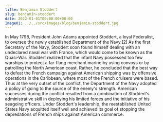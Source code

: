 ```yaml
---
title: Benjamin Stoddert
slug: benjamin-stoddert
date: 2022-01-01T00:00:00+00:00
Image01: ../../src/images/blog/benjamin-stoddert.jpg
---
```


In May 1798, President John Adams appointed Stoddert, a loyal Federalist, to oversee the newly established Department of the Navy.[2] As the first Secretary of the Navy, Stoddert soon found himself dealing with an undeclared naval war with France, which would come to be known as the Quasi-War. Stoddert realized that the infant Navy possessed too few warships to protect a far-flung merchant marine by using convoys or by patrolling the North American coast. Rather, he concluded that the best way to defeat the French campaign against American shipping was by offensive operations in the Caribbean, where most of the French cruisers were based. Thus at the very outset of the conflict, the Department of the Navy adopted a policy of going to the source of the enemy's strength. American successes during the conflict resulted from a combination of Stoddert's administrative skill in deploying his limited forces and the initiative of his seagoing officers. Under Stoddert's leadership, the reestablished United States Navy acquitted itself well and achieved its goal of stopping the depredations of French ships against American commerce.

